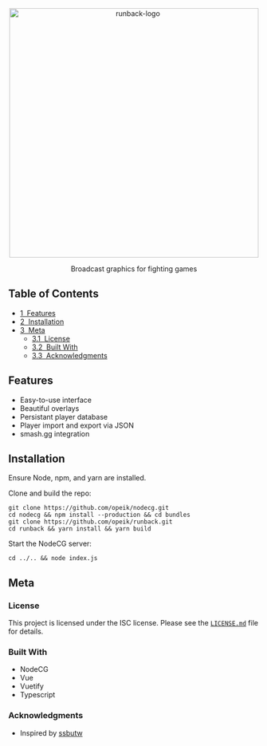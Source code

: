 <div align=center>
  <img src="https://i.imgur.com/9E1mdCY.png" alt="runback-logo" width="500">
  <p>
    Broadcast graphics for fighting games
  </p>
</div>

## Table of Contents
* [1&nbsp;&nbsp;Features](#features)
* [2&nbsp;&nbsp;Installation](#installation)
* [3&nbsp;&nbsp;Meta](#meta)
  * [3.1&nbsp;&nbsp;License](#license)
  * [3.2&nbsp;&nbsp;Built With](#built-with)
  * [3.3&nbsp;&nbsp;Acknowledgments](#acknowledgements)

## Features
  * Easy-to-use interface
  * Beautiful overlays
  * Persistant player database
  * Player import and export via JSON
  * smash.gg integration

## Installation
Ensure Node, npm, and yarn are installed.

Clone and build the repo:
```
git clone https://github.com/opeik/nodecg.git
cd nodecg && npm install --production && cd bundles
git clone https://github.com/opeik/runback.git
cd runback && yarn install && yarn build
```
Start the NodeCG server:
```
cd ../.. && node index.js
```

## Meta
### License
This project is licensed under the ISC license. Please see the [`LICENSE.md`](LICENSE.md)
file for details.

### Built With
* NodeCG
* Vue
* Vuetify
* Typescript

### Acknowledgments
* Inspired by [ssbutw](https://github.com/crs38c28/ssbutw)
